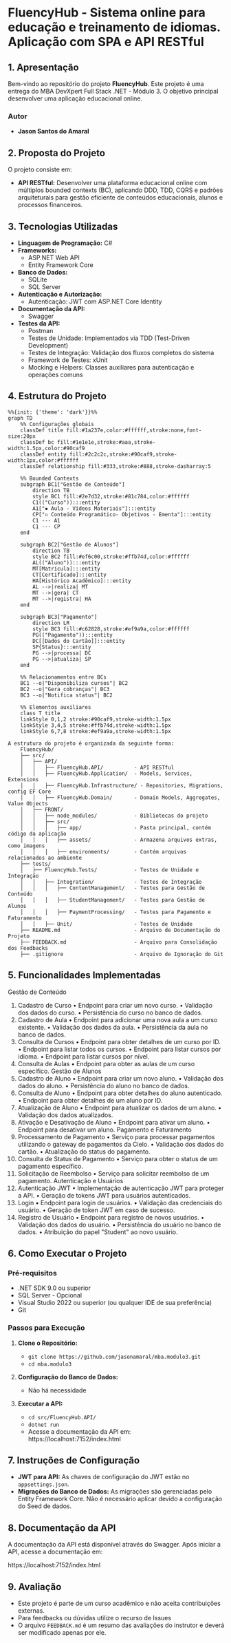 # **FluencyHub - Sistema online para educação e treinamento de idiomas. Aplicação com SPA e API RESTful**


## **1. Apresentação**

Bem-vindo ao repositório do projeto **FluencyHub**. Este projeto é uma entrega do MBA DevXpert Full Stack .NET - Módulo 3.
O objetivo principal desenvolver uma aplicação educacional online.

### **Autor**
- **Jason Santos do Amaral**

## **2. Proposta do Projeto**

O projeto consiste em:

- **API RESTful:** Desenvolver uma plataforma educacional online com múltiplos bounded contexts (BC), aplicando DDD, TDD, CQRS e padrões arquiteturais para gestão eficiente de conteúdos educacionais, alunos e processos financeiros.


## **3. Tecnologias Utilizadas**

- **Linguagem de Programação:** C#
- **Frameworks:**
  - ASP.NET Web API
  - Entity Framework Core
- **Banco de Dados:** 
  - SQLite
  - SQL Server
- **Autenticação e Autorização:**
  - Autenticação: JWT com ASP.NET Core Identity
- **Documentação da API:** 
  - Swagger
- **Testes da API:** 
  - Postman
  - Testes de Unidade: Implementados via TDD (Test-Driven Development)
  - Testes de Integração: Validação dos fluxos completos do sistema
  - Framework de Testes: xUnit
  - Mocking e Helpers: Classes auxiliares para autenticação e operações comuns 

## **4. Estrutura do Projeto**
```mermaid
%%{init: {'theme': 'dark'}}%%
graph TD
    %% Configurações globais
    classDef title fill:#1a237e,color:#ffffff,stroke:none,font-size:20px
    classDef bc fill:#1e1e1e,stroke:#aaa,stroke-width:1.5px,color:#90caf9
    classDef entity fill:#2c2c2c,stroke:#90caf9,stroke-width:1px,color:#ffffff
    classDef relationship fill:#333,stroke:#888,stroke-dasharray:5

    %% Bounded Contexts
    subgraph BC1["Gestão de Conteúdo"]
        direction TB
        style BC1 fill:#2e7d32,stroke:#81c784,color:#ffffff
        C1(("Curso")):::entity
        A1["▪ Aula - Vídeos Materiais"]:::entity
        CP["▫ Conteúdo Programático- Objetivos - Ementa"]:::entity
        C1 --- A1
        C1 --- CP
    end

    subgraph BC2["Gestão de Alunos"]
        direction TB
        style BC2 fill:#ef6c00,stroke:#ffb74d,color:#ffffff
        AL(("Aluno")):::entity
        MT[Matrícula]:::entity
        CT[Certificado]:::entity
        HA[Histórico Acadêmico]:::entity
        AL -->|realiza| MT
        MT -->|gera| CT
        MT -->|registra| HA
    end

    subgraph BC3["Pagamento"]
        direction LR
        style BC3 fill:#c62828,stroke:#ef9a9a,color:#ffffff
        PG(("Pagamento")):::entity
        DC[[Dados do Cartão]]:::entity
        SP{Status}:::entity
        PG -->|processa| DC
        PG -->|atualiza| SP
    end

    %% Relacionamentos entre BCs
    BC1 --o|"Disponibiliza cursos"| BC2
    BC2 --o|"Gera cobranças"| BC3
    BC3 --o|"Notifica status"| BC2

    %% Elementos auxiliares
    class T title
    linkStyle 0,1,2 stroke:#90caf9,stroke-width:1.5px
    linkStyle 3,4,5 stroke:#ffb74d,stroke-width:1.5px
    linkStyle 6,7,8 stroke:#ef9a9a,stroke-width:1.5px

```

```
A estrutura do projeto é organizada da seguinte forma:
	FluencyHub/
	├── src/
	│   ├── API/
	│   │   ├── FluencyHub.API/          - API RESTful
	│   │   ├── FluencyHub.Application/  - Models, Services, Extensions
	│   │   ├── FluencyHub.Infrastructure/ - Repositories, Migrations, config EF Core
	│   │   ├── FluencyHub.Domain/       - Domain Models, Aggregates, Value Objects
	│   ├── FRONT/
	│   │   ├── node_modules/            - Bibliotecas do projeto
	│   │   ├── src/                     
	│   │   │   ├── app/                 - Pasta principal, contém código da aplicação 
	│   │   │   ├── assets/              - Armazena arquivos extras, como imagens
	│   │   │   ├── environments/        - Contém arquivos relacionados ao ambiente
	├── tests/
	│   ├── FluencyHub.Tests/            - Testes de Unidade e Integração
	│   │   ├── Integration/             - Testes de Integração
	│   │   │   ├── ContentManagement/   - Testes para Gestão de Conteúdo
	│   │   │   ├── StudentManagement/   - Testes para Gestão de Alunos
	│   │   │   ├── PaymentProcessing/   - Testes para Pagamento e Faturamento
	│   │   ├── Unit/                    - Testes de Unidade
	├── README.md                        - Arquivo de Documentação do Projeto
	├── FEEDBACK.md                      - Arquivo para Consolidação dos Feedbacks
	├── .gitignore                       - Arquivo de Ignoração do Git
```

## **5. Funcionalidades Implementadas**

Gestão de Conteúdo
1.	Cadastro de Curso
•	Endpoint para criar um novo curso.
•	Validação dos dados do curso.
•	Persistência do curso no banco de dados.
2.	Cadastro de Aula
•	Endpoint para adicionar uma nova aula a um curso existente.
•	Validação dos dados da aula.
•	Persistência da aula no banco de dados.
3.	Consulta de Cursos
•	Endpoint para obter detalhes de um curso por ID.
•	Endpoint para listar todos os cursos.
•	Endpoint para listar cursos por idioma.
•	Endpoint para listar cursos por nível.
4.	Consulta de Aulas
•	Endpoint para obter as aulas de um curso específico.
Gestão de Alunos
1.	Cadastro de Aluno
•	Endpoint para criar um novo aluno.
•	Validação dos dados do aluno.
•	Persistência do aluno no banco de dados.
2.	Consulta de Aluno
•	Endpoint para obter detalhes do aluno autenticado.
•	Endpoint para obter detalhes de um aluno por ID.
3.	Atualização de Aluno
•	Endpoint para atualizar os dados de um aluno.
•	Validação dos dados atualizados.
4.	Ativação e Desativação de Aluno
•	Endpoint para ativar um aluno.
•	Endpoint para desativar um aluno.
Pagamento e Faturamento
1.	Processamento de Pagamento
•	Serviço para processar pagamentos utilizando o gateway de pagamentos da Cielo.
•	Validação dos dados do cartão.
•	Atualização do status do pagamento.
2.	Consulta de Status de Pagamento
•	Serviço para obter o status de um pagamento específico.
3.	Solicitação de Reembolso
•	Serviço para solicitar reembolso de um pagamento.
Autenticação e Usuários
1.	Autenticação JWT
•	Implementação de autenticação JWT para proteger a API.
•	Geração de tokens JWT para usuários autenticados.
2.	Login
•	Endpoint para login de usuários.
•	Validação das credenciais do usuário.
•	Geração de token JWT em caso de sucesso.
3.	Registro de Usuário
•	Endpoint para registro de novos usuários.
•	Validação dos dados do usuário.
•	Persistência do usuário no banco de dados.
•	Atribuição do papel "Student" ao novo usuário.

## **6. Como Executar o Projeto**

### **Pré-requisitos**

- .NET SDK 9.0 ou superior
- SQL Server - Opcional
- Visual Studio 2022 ou superior (ou qualquer IDE de sua preferência)
- Git

### **Passos para Execução**

1. **Clone o Repositório:**
   - `git clone https://github.com/jasonamaral/mba.modulo3.git`
   - `cd mba.modulo3`

2. **Configuração do Banco de Dados:**
   - Não há necessidade

3. **Executar a API:**
   - `cd src/FluencyHub.API/`
   - `dotnet run`
   - Acesse a documentação da API em: https://localhost:7152/index.html

## **7. Instruções de Configuração**

- **JWT para API:** As chaves de configuração do JWT estão no `appsettings.json`.
- **Migrações do Banco de Dados:** As migrações são gerenciadas pelo Entity Framework Core. Não é necessário aplicar devido a configuração do Seed de dados.

## **8. Documentação da API**

A documentação da API está disponível através do Swagger. Após iniciar a API, acesse a documentação em:

https://localhost:7152/index.html

## **9. Avaliação**

- Este projeto é parte de um curso acadêmico e não aceita contribuições externas. 
- Para feedbacks ou dúvidas utilize o recurso de Issues
- O arquivo `FEEDBACK.md` é um resumo das avaliações do instrutor e deverá ser modificado apenas por ele.
